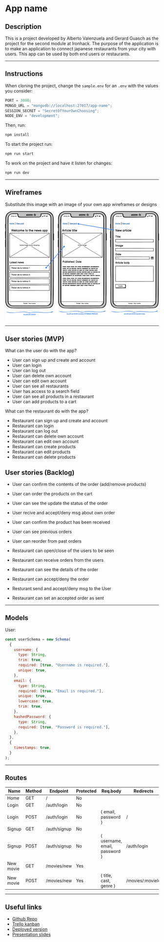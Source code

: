 # App name

## Description

This is a project developed by Alberto Valenzuela and Gerard Guasch as the project for the second module at Ironhack. The purpose of the application is to make an application to connect japanese restaurants from your city with users. This app can be used by both end users or restaurants.

---

## Instructions

When cloning the project, change the <code>sample.env</code> for an <code>.env</code> with the values you consider:

```js
PORT = 3000;
MONGO_URL = "mongodb://localhost:27017/app-name";
SESSION_SECRET = "SecretOfYourOwnChoosing";
NODE_ENV = "development";
```

Then, run:

```bash
npm install
```

To start the project run:

```bash
npm run start
```

To work on the project and have it listen for changes:

```bash
npm run dev
```

---

## Wireframes

Substitute this image with an image of your own app wireframes or designs

![](docs/wireframes.png)

---

## User stories (MVP)

What can the user do with the app?

- User can sign up and create and account
- User can login
- User can log out
- User can delete own account
- User can edit own account
- User can see all restaurants
- User has access to a search field
- User can see all products in a restaurant
- User can add products to a cart

What can the restaurant do with the app?

- Restaurant can sign up and create and account
- Restaurant can login
- Restaurant can log out
- Restaurant can delete own account
- Restaurant can edit own account
- Restaurant can create products
- Restaurant can edit products
- Restaurant can delete products

## User stories (Backlog)

- User can confirm the contents of the order (add/remove products)
- User can order the products on the cart
- User can see the update the status of the order
- User recive and accept/deny msg about own order
- User can confirm the product has been received
- User can see previous orders
- User can reorder from past orders

- Restaurant can open/close of the users to be seen
- Restaurant can receive orders from the users
- Restaurant can see the details of the order
- Restaurant can accept/deny the order
- Resturant send and accept/deny msg to the User
- Restaurant can set an accepted order as sent

---

## Models

User:

```js
const userSchema = new Schema(
  {
    username: {
      type: String,
      trim: true,
      required: [true, "Username is required."],
      unique: true,
    },
    email: {
      type: String,
      required: [true, "Email is required."],
      unique: true,
      lowercase: true,
      trim: true,
    },
    hashedPassword: {
      type: String,
      required: [true, "Password is required."],
    },
  },
  {
    timestamps: true,
  }
);
```

---

## Routes

| Name      | Method | Endpoint     | Protected | Req.body                      | Redirects        |
| --------- | ------ | ------------ | --------- | ----------------------------- | ---------------- |
| Home      | GET    | /            | No        |                               |                  |
| Login     | GET    | /auth/login  | No        |                               |                  |
| Login     | POST   | /auth/login  | No        | { email, password }           | /                |
| Signup    | GET    | /auth/signup | No        |                               |                  |
| Signup    | POST   | /auth/signup | No        | { username, email, password } | /auth/login      |
| New movie | GET    | /movies/new  | Yes       |                               |                  |
| New movie | POST   | /movies/new  | Yes       | { title, cast, genre }        | /movies/:movieId |

---

## Useful links

- [Github Repo]()
- [Trello kanban]()
- [Deployed version]()
- [Presentation slides](https://www.slides.com)
